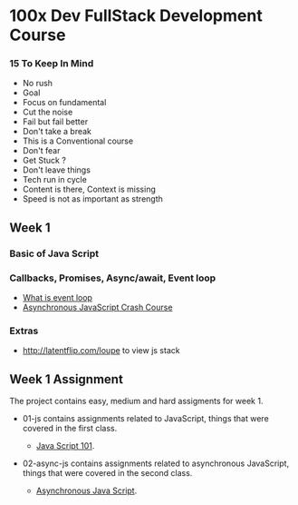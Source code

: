 # 100x Dev FullStack Development Course 

### 15 To Keep In Mind
* No rush
* Goal
* Focus on fundamental
* Cut the noise
* Fail but fail better
* Don't take a break
* This is a Conventional course
* Don't fear
* Get Stuck ?
* Don't leave things
* Tech run in cycle
* Content is there, Context is missing
* Speed is not as important as strength


## Week 1
### Basic of Java Script


### Callbacks, Promises, Async/await, Event loop

* [What is event loop](https://www.youtube.com/watch?v=8aGhZQkoFbQ)
* [Asynchronous JavaScript Crash Course](https://www.youtube.com/watch?v=exBgWAIeIeg)


### Extras 
* http://latentflip.com/loupe to view js stack

## Week 1 Assignment

The project contains easy, medium and hard assigments for week 1.
- 01-js contains assignments related to JavaScript, things that were covered in the first class.
    - [Java Script 101]('./Week_01_-_JS_Basics_and_Async/01-js/README.md').

- 02-async-js contains assignments related to asynchronous JavaScript, things that were covered in the second class.
    - [Asynchronous Java Script]('./Week_01_-_JS_Basics_and_Async/02-async-js/README.md').

